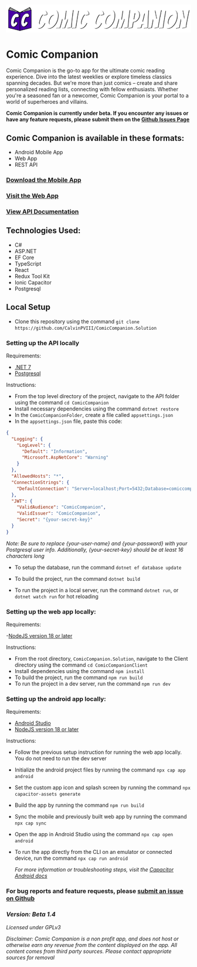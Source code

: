 ![Comic Companion](./ReadmeAssets/readme-header.png)

# Comic Companion

Comic Companion is the go-to app for the ultimate comic reading experience. Dive into the latest weeklies or explore timeless classics spanning decades. But we're more than just comics – create and share personalized reading lists, connecting with fellow enthusiasts. Whether you're a seasoned fan or a newcomer, Comic Companion is your portal to a world of superheroes and villains.

**Comic Companion is currently under beta. If you encounter any issues or have any feature requests, please submit them on the [Github Issues Page](https://github.com/CalvinPVIII/ComicCompanion.Solution/issues)**

## Comic Companion is available in these formats:

- Android Mobile App
- Web App
- REST API

### [Download the Mobile App](https://github.com/CalvinPVIII/ComicCompanion.Solution/releases)

### [Visit the Web App](https://comiccompanion.netlify.app/)

### [View API Documentation](https://docs-comicompanion.netlify.app/)

## Technologies Used:

- C#
- ASP.NET
- EF Core
- TypeScript
- React
- Redux Tool Kit
- Ionic Capacitor
- Postgresql

## Local Setup

- Clone this repository using the command `git clone https://github.com/CalvinPVIII/ComicCompanion.Solution`

### Setting up the API locally

Requirements:

- [.NET 7](https://dotnet.microsoft.com/en-us/download/dotnet/7.0)
- [Postgresql](https://www.postgresql.org/download/)

Instructions:

- From the top level directory of the project, navigate to the API folder using the command `cd ComicCompanion`
- Install necessary dependencies using the command `dotnet restore`
- In the `ComicCompanionFolder`, create a file called `appsettings.json`
- In the `appsettings.json` file, paste this code:

```json
{
  "Logging": {
    "LogLevel": {
      "Default": "Information",
      "Microsoft.AspNetCore": "Warning"
    }
  },
  "AllowedHosts": "*",
  "ConnectionStrings": {
    "DefaultConnection": "Server=localhost;Port=5432;Database=comiccompanion;User Id={your-user-name};Password={your-password}"
  },
  "JWT": {
    "ValidAudience": "ComicCompanion",
    "ValidIssuer": "ComicCompanion",
    "Secret": "{your-secret-key}"
  }
}
```

_Note: Be sure to replace {your-user-name} and {your-password} with your Postgresql user info. Additionally, {your-secret-key} should be at least 16 characters long_

- To setup the database, run the command `dotnet ef database update`

- To build the project, run the command `dotnet build`

- To run the project in a local server, run the command `dotnet run`, or `dotnet watch run` for hot reloading

### Setting up the web app locally:

Requirements:

-[NodeJS version 18 or later](https://nodejs.org/en/download)

Instructions:

- From the root directory, `ComicCompanion.Solution`, navigate to the Client directory using the command `cd ComicCompanionClient`
- Install dependencies using the command `npm install`
- To build the project, run the command `npm run build`
- To run the project in a dev server, run the command `npm run dev`

### Setting up the android app locally:

Requirements:

- [Android Studio](https://developer.android.com/studio)
- [NodeJS version 18 or later](https://nodejs.org/en/download)

Instructions:

- Follow the previous setup instruction for running the web app locally. You do not need to run the dev server
- Initialize the android project files by running the command `npx cap app android`
- Set the custom app icon and splash screen by running the command `npx capacitor-assets generate`
- Build the app by running the command `npm run build`
- Sync the mobile and previously built web app by running the command `npx cap sync`
- Open the app in Android Studio using the command `npx cap open android`
- To run the app directly from the CLI on an emulator or connected device, run the command `npx cap run android`

  _For more information or troubleshooting steps, visit the [Capacitor Android docs](https://capacitorjs.com/docs/android)_

### For bug reports and feature requests, please [submit an issue on Github](https://github.com/CalvinPVIII/ComicCompanion.Solution/issues)

### _Version: Beta 1.4_

_Licensed under GPLv3_

_Disclaimer: Comic Companion is a non profit app, and does not host or otherwise earn any revenue from the content displayed on the app. All content comes from third party sources. Please contact appropriate sources for removal_
